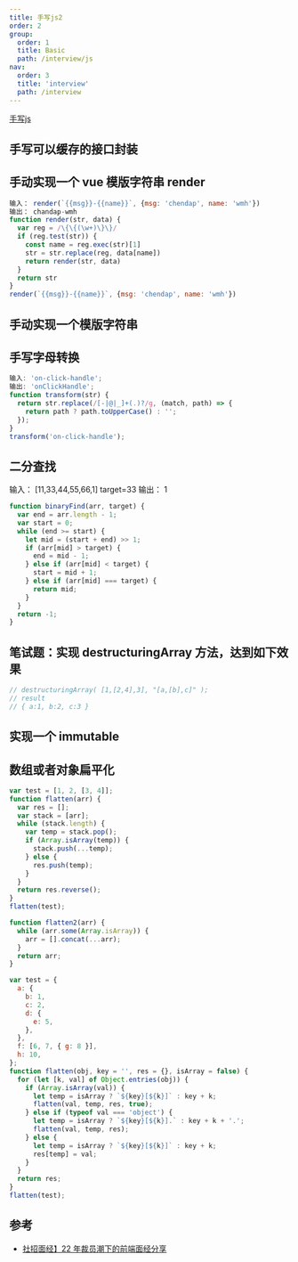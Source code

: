 ```yaml
---
title: 手写js2
order: 2
group:
  order: 1
  title: Basic
  path: /interview/js
nav:
  order: 3
  title: 'interview'
  path: /interview
---
```


[手写js](https://www.yuque.com/alexwjj/cxh60c/otaqgs)
## 手写可以缓存的接口封装

## 手动实现一个 vue 模版字符串 render

```js
输入： render(`{{msg}}-{{name}}`, {msg: 'chendap', name: 'wmh'})
输出： chandap-wmh
function render(str, data) {
  var reg = /\{\{(\w+)\}\}/
  if (reg.test(str)) {
    const name = reg.exec(str)[1]
    str = str.replace(reg, data[name])
    return render(str, data)
  }
  return str
}
render(`{{msg}}-{{name}}`, {msg: 'chendap', name: 'wmh'})
```

## 手动实现一个模版字符串

## 手写字母转换

```js
输入: 'on-click-handle';
输出: 'onClickHandle';
function transform(str) {
  return str.replace(/[-|@|_]+(.)?/g, (match, path) => {
    return path ? path.toUpperCase() : '';
  });
}
transform('on-click-handle');
```

## 二分查找

输入： [11,33,44,55,66,1] target=33 输出： 1

```js
function binaryFind(arr, target) {
  var end = arr.length - 1;
  var start = 0;
  while (end >= start) {
    let mid = (start + end) >> 1;
    if (arr[mid] > target) {
      end = mid - 1;
    } else if (arr[mid] < target) {
      start = mid + 1;
    } else if (arr[mid] === target) {
      return mid;
    }
  }
  return -1;
}
```

## 笔试题：实现 **destructuringArray** 方法，达到如下效果

```js
// destructuringArray( [1,[2,4],3], "[a,[b],c]" );
// result
// { a:1, b:2, c:3 }
```

## 实现一个 immutable

## 数组或者对象扁平化

```js
var test = [1, 2, [3, 4]];
function flatten(arr) {
  var res = [];
  var stack = [arr];
  while (stack.length) {
    var temp = stack.pop();
    if (Array.isArray(temp)) {
      stack.push(...temp);
    } else {
      res.push(temp);
    }
  }
  return res.reverse();
}
flatten(test);

function flatten2(arr) {
  while (arr.some(Array.isArray)) {
    arr = [].concat(...arr);
  }
  return arr;
}
```

```js
var test = {
  a: {
    b: 1,
    c: 2,
    d: {
      e: 5,
    },
  },
  f: [6, 7, { g: 8 }],
  h: 10,
};
function flatten(obj, key = '', res = {}, isArray = false) {
  for (let [k, val] of Object.entries(obj)) {
    if (Array.isArray(val)) {
      let temp = isArray ? `${key}[${k}]` : key + k;
      flatten(val, temp, res, true);
    } else if (typeof val === 'object') {
      let temp = isArray ? `${key}[${k}].` : key + k + '.';
      flatten(val, temp, res);
    } else {
      let temp = isArray ? `${key}[${k}]` : key + k;
      res[temp] = val;
    }
  }
  return res;
}
flatten(test);
```

## 参考

- [社招面经】22 年裁员潮下的前端面经分享](https://mp.weixin.qq.com/s/_c34EF6xNLs8JFmnU1M0Zg)
